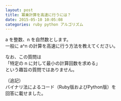 ```yaml
---
layout: post
title: 冪乗計算を高速に行うには？
date: 2015-05-10 10:05:08
categories: ruby python アルゴリズム
---
```

<p>a を整数、n を自然数とします。<br>
一般に a^n の計算を高速に行う方法を教えてください。</p>

<p>なお、この質問は<br>
「特定の n に対して最小の計算回数を求める」<br>
という趣旨の質問ではありません。</p>

<p>（追記）<br>
バイナリ法によるコード（Ruby版およびPython版）を<br>
回答に載せました。</p>
